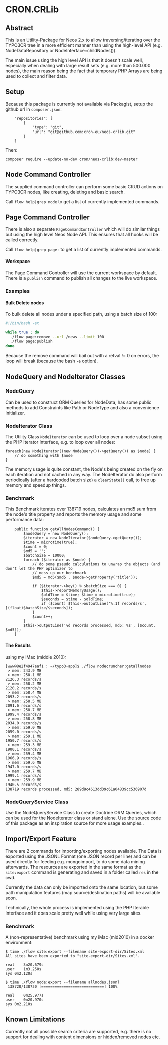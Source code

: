 CRON.CRLib
==========

Abstract
--------

This is an Utility-Package for Neos 2.x to allow traversing/iterating over the TYPO3CR tree in a more efficient
manner than using the high-level API (e.g. NodeDataRepository or NodeInterface::childNodes()).

The main issue using the high level API is that it doesn't scale well, especially when dealing with large
result sets (e.g. more than 500.000 nodes), the main reason being the fact that temporary PHP Arrays are being
used to collect and filter data.

Setup
-----

Because this package is currently not available via Packagist, setup the github url in `composer.json`:

```
	"repositories": [
		{
			"type": "git",
			"url": "git@github.com:cron-eu/neos-crlib.git"
		}
	]
```

Then:

```
composer require --update-no-dev cron/neos-crlib:dev-master
```

Node Command Controller
-----------------------

The supplied command controller can perform some basic CRUD actions on TYPO3CR nodes, like creating, deleting
and basic search.

Call `flow help|grep node` to get a list of currently implemented commands. 

Page Command Controller
-----------------------

There is also a separate `PageCommandController` which will do similar things but using the high level Neos Node API.
This ensures that all hooks will be called correctly.

Call `flow help|grep page:` to get a list of currently implemented commands. 

#### Workspace

The Page Command Controller will use the current workspace by default. There is a `publish` command to publish
all changes to the live workspace.

### Examples

#### Bulk Delete nodes

To bulk delete all nodes under a specified path, using a batch size of 100:

```bash
#!/bin/bash -ex

while true ; do
  ./flow page:remove --url /news --limit 100
  ./flow page:publish
done
``` 

Because the remove command will bail out with a retval != 0 on errors, the loop will break (because the bash `-e` option).


NodeQuery and NodeIterator Classes
-----------------------------------------

### NodeQuery

Can be used to construct ORM Queries for NodeData, has some public methods to add Constraints like
Path or NodeType and also a convenience Initializer.

### NodeIterator Class

The Utility Class `NodeIterator` can be used to loop over a node subset using the PHP Iterator Interface, e.g.
to loop over all nodes:

```
foreach(new NodeIterator((new NodeQuery())->getQuery()) as $node) {
    // do something with $node
}
```

The memory usage is quite constant, the Node's being created on the fly on each iteration and not cached
in any way. The NodeIterator do also perform periodically (after a hardcoded batch size) a `clearState()` call,
to free up memory and speedup things. 

### Benchmark

This Benchmark iterates over 138719 nodes, calculates an md5 sum from the node's title
property and reports the memory usage and some performance data:

```
	public function getAllNodesCommand() {
		$nodeQuery = new NodeQuery();
		$iterator = new NodeIterator($nodeQuery->getQuery());
		$time = microtime(true);
		$count = 0;
		$md5 = '';
		$batchSize = 10000;
		foreach ($iterator as $node) {
			// do some pseudo calculations to unwrap the objects (and don't let the PHP optimizer to
			// mess up our benchmark
			$md5 = md5($md5 . $node->getProperty('title'));

			if ($iterator->key() % $batchSize === 0) {
				$this->reportMemoryUsage();
				$oldTime = $time; $time = microtime(true);
				$seconds = $time - $oldTime;
				if ($count) $this->outputLine('%.1f records/s', [(float)$batchSize/$seconds]);
			}
			$count++;
		}
		$this->outputLine('%d records processed, md5: %s', [$count, $md5]);
	}
```

#### The Results

using my iMac (middle 2010):

```
[www@8e2f4947eaf1 : ~/typo3-app]$ ./flow nodecruncher:getallnodes
 > mem: 243.9 MB
 > mem: 258.1 MB
2126.3 records/s
 > mem: 258.2 MB
2120.2 records/s
 > mem: 258.4 MB
2093.2 records/s
 > mem: 258.5 MB
2091.6 records/s
 > mem: 258.7 MB
1999.4 records/s
 > mem: 258.8 MB
2034.0 records/s
 > mem: 259.0 MB
2059.0 records/s
 > mem: 259.1 MB
1950.7 records/s
 > mem: 259.3 MB
1900.1 records/s
 > mem: 259.4 MB
1966.9 records/s
 > mem: 259.6 MB
1947.0 records/s
 > mem: 259.7 MB
1999.1 records/s
 > mem: 259.9 MB
1940.5 records/s
138719 records processed, md5: 289d8c4613dd39c61a04839cc536907d
```

### NodeQueryService Class

Use the NodeQueryService Class to create Doctrine ORM Queries, which can be used for the NodeIterator class or
stand alone. Use the source code of this package as an inspiration source for more usage examples..


Import/Export Feature
---------------------

There are 2 commands for importing/exporting nodes available. The Data is exported using the JSONL Format
(one JSON record per line) and can be used directly for feeding e.g. mongoimport, to do some data mining
afterwards. The resources are exported in the same format as the `site:export` command is generating and saved
in a folder called `res` in the cwd.

Currently the data can only be imported onto the same location, but some path manipulation features
(map source/destination paths) will be available soon.

Technically, the whole process is implemented using the PHP Iterable Interface and it does scale pretty well
while using very large sites.

### Benchmark

A (non-representative) benchmark using my iMac (mid2010) in a docker environment:

```
$ time ./flow site:export --filename site-export-dir/Sites.xml
All sites have been exported to "site-export-dir/Sites.xml".

real	3m20.679s
user	1m3.250s
sys	0m2.120s

$ time ./flow node:export --filename allnodes.jsonl
 138720/138720 [============================] 100%

real	0m25.977s
user	0m20.970s
sys	0m2.210s
```


Known Limitations
-----------------

Currently not all possible search criteria are supported, e.g. there is no support for dealing with 
content dimensions or hidden/removed nodes etc.
